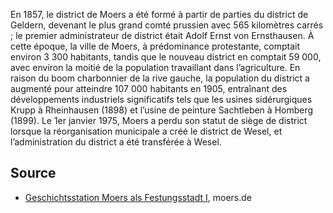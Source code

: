 En 1857, le district de Moers a été formé à partir de parties du district de Geldern, devenant le plus grand comté prussien avec 565 kilomètres carrés ; le premier administrateur de district était Adolf Ernst von Ernsthausen. À cette époque, la ville de Moers, à prédominance protestante, comptait environ 3 300 habitants, tandis que le nouveau district en comptait 59 000, avec environ la moitié de la population travaillant dans l’agriculture. En raison du boom charbonnier de la rive gauche, la population du district a augmenté pour atteindre 107 000 habitants en 1905, entraînant des développements industriels significatifs tels que les usines sidérurgiques Krupp à Rheinhausen (1898) et l’usine de peinture Sachtleben à Homberg (1899). Le 1er janvier 1975, Moers a perdu son statut de siège de district lorsque la réorganisation municipale a créé le district de Wesel, et l’administration du district a été transférée à Wesel.

Source
------

* [Geschichtsstation Moers als Festungsstadt I], moers.de

[Geschichtsstation Moers als Festungsstadt I]: https://www-moers-de.translate.goog/leben-moers/geschichtsstation/geschichtsstation-06-moers-als-festungsstadt-i?_x_tr_sl=de&_x_tr_tl=fr
